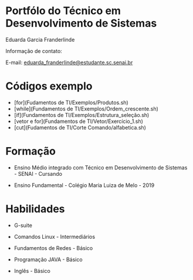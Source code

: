 # Portfólo do Técnico em Desenvolvimento de Sistemas
Eduarda Garcia Franderlinde

Informação de contato:

E-mail: eduarda_franderlinde@estudante.sc.senai.br

# Códigos exemplo
- [for](Fudamentos de TI/Exemplos/Produtos.sh)
- [while](Fundamentos de TI/Exemplos/Ordem_crescente.sh)
- [if](Fundamentos de TI/Exemplos/Estrutura_seleção.sh)
- [vetor e for](Fundamentos de TI/Vetor/Exercício_1.sh)
- [cut](Fudamentos de TI/Corte Comando/alfabetica.sh)

# Formação 
* Ensino Médio integrado com Técnico em Desenvolvimento de Sistemas - SENAI - Cursando

* Ensino Fundamental - Colégio Maria Luiza de Melo - 2019

# Habilidades

* G-suite

* Comandos Linux - Intermediários 

* Fundamentos de Redes -  Básico

* Programação JAVA - Básico

* Inglês - Básico 
